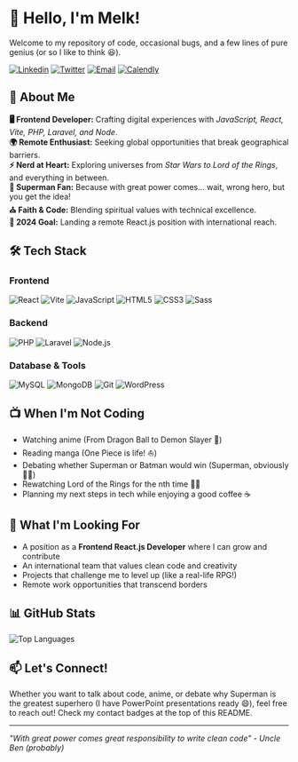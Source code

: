# 👋 Hello, I'm Melk!

Welcome to my repository of code, occasional bugs, and a few lines of pure genius (or so I like to think 😆).

[![Linkedin](https://img.shields.io/badge/-LinkedIn-blue?style=for-the-badge&logo=Linkedin&logoColor=white)](https://www.linkedin.com/in/melksedeque-silva/)
[![Twitter](https://img.shields.io/badge/-Twitter-1DA1F2?style=for-the-badge&logo=twitter&logoColor=white)](https://x.com/SouzaMelk)
[![Email](https://img.shields.io/badge/-Email-D14836?style=for-the-badge&logo=gmail&logoColor=white)](mailto:freelancer@melksedeque.com.br)
[![Calendly](https://img.shields.io/badge/-Schedule%20Meeting-4A154B?style=for-the-badge&logo=calendly&logoColor=white)](https://calendly.com/melksedeque-_0v7/30min)

## 🚀 About Me

**🖥️ Frontend Developer:** Crafting digital experiences with _JavaScript, React, Vite, PHP, Laravel, and Node_.<br>
**🌍 Remote Enthusiast:** Seeking global opportunities that break geographical barriers.<br>
**⚡ Nerd at Heart:** Exploring universes from _Star Wars to Lord of the Rings_, and everything in between.<br>
**💙 Superman Fan:** Because with great power comes... wait, wrong hero, but you get the idea!<br>
**⛪ Faith & Code:** Blending spiritual values with technical excellence.<br>
**🎯 2024 Goal:** Landing a remote React.js position with international reach.<br>

## 🛠️ Tech Stack

### Frontend

![React](https://img.shields.io/badge/-React-61DAFB?style=for-the-badge&logo=react&logoColor=black)
![Vite](https://img.shields.io/badge/-Vite-646CFF?style=for-the-badge&logo=vite&logoColor=white)
![JavaScript](https://img.shields.io/badge/-JavaScript-F7DF1E?style=for-the-badge&logo=javascript&logoColor=black)
![HTML5](https://img.shields.io/badge/-HTML5-E34F26?style=for-the-badge&logo=html5&logoColor=white)
![CSS3](https://img.shields.io/badge/-CSS3-1572B6?style=for-the-badge&logo=css3&logoColor=white)
![Sass](https://img.shields.io/badge/-Sass-CC6699?style=for-the-badge&logo=sass&logoColor=white)

### Backend

![PHP](https://img.shields.io/badge/-PHP-777BB4?style=for-the-badge&logo=php&logoColor=white)
![Laravel](https://img.shields.io/badge/-Laravel-FF2D20?style=for-the-badge&logo=laravel&logoColor=white)
![Node.js](https://img.shields.io/badge/-Node.js-339933?style=for-the-badge&logo=node.js&logoColor=white)

### Database & Tools

![MySQL](https://img.shields.io/badge/-MySQL-4479A1?style=for-the-badge&logo=mysql&logoColor=white)
![MongoDB](https://img.shields.io/badge/-MongoDB-47A248?style=for-the-badge&logo=mongodb&logoColor=white)
![Git](https://img.shields.io/badge/-Git-F05032?style=for-the-badge&logo=git&logoColor=white)
![WordPress](https://img.shields.io/badge/-WordPress-21759B?style=for-the-badge&logo=wordpress&logoColor=white)

## 📺 When I'm Not Coding

- Watching anime (From Dragon Ball to Demon Slayer 🐉)
- Reading manga (One Piece is life! ⛵)
- Debating whether Superman or Batman would win (Superman, obviously 🦸‍♂️)
- Rewatching Lord of the Rings for the nth time 🧙‍♂️
- Planning my next steps in tech while enjoying a good coffee ☕

## 🎯 What I'm Looking For

- A position as a **Frontend React.js Developer** where I can grow and contribute
- An international team that values clean code and creativity
- Projects that challenge me to level up (like a real-life RPG!)
- Remote work opportunities that transcend borders

## 📊 GitHub Stats

<!-- ![GitHub Stats](https://github-readme-stats.vercel.app/api?username=melksedeque&show_icons=true&theme=dracula) -->

![Top Languages](https://github-readme-stats.vercel.app/api/top-langs/?username=melksedeque&layout=compact&theme=dracula)

## 📫 Let's Connect!

Whether you want to talk about code, anime, or debate why Superman is the greatest superhero (I have PowerPoint presentations ready 😄), feel free to reach out! Check my contact badges at the top of this README.

---

_"With great power comes great responsibility to write clean code" - Uncle Ben (probably)_
